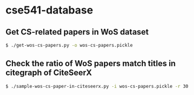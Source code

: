 # cse541-database

## Get CS-related papers in WoS dataset

```sh
$ ./get-wos-cs-papers.py -o wos-cs-papers.pickle
```

## Check the ratio of WoS papers match titles in citegraph of CiteSeerX

```sh
$ ./sample-wos-cs-paper-in-citeseerx.py -i wos-cs-papers.pickle -r 30
```
